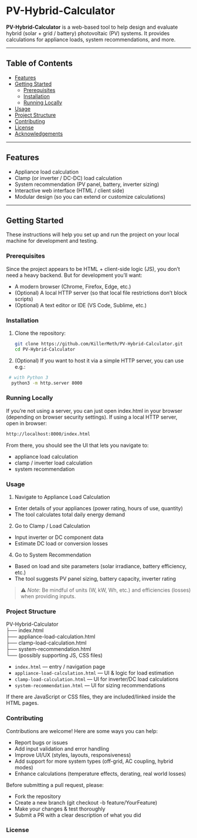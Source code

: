 # PV-Hybrid-Calculator

**PV-Hybrid-Calculator** is a web-based tool to help design and evaluate hybrid (solar + grid / battery) photovoltaic (PV) systems. It provides calculations for appliance loads, system recommendations, and more.

---

## Table of Contents

- [Features](#features)  
- [Getting Started](#getting-started)  
  - [Prerequisites](#prerequisites)  
  - [Installation](#installation)  
  - [Running Locally](#running-locally)  
- [Usage](#usage)  
- [Project Structure](#project-structure)  
- [Contributing](#contributing)  
- [License](#license)  
- [Acknowledgements](#acknowledgements)

---

## Features

- Appliance load calculation  
- Clamp (or inverter / DC-DC) load calculation  
- System recommendation (PV panel, battery, inverter sizing)  
- Interactive web interface (HTML / client side)  
- Modular design (so you can extend or customize calculations)

---

## Getting Started

These instructions will help you set up and run the project on your local machine for development and testing.

### Prerequisites

Since the project appears to be HTML + client-side logic (JS), you don’t need a heavy backend. But for development you’ll want:

- A modern browser (Chrome, Firefox, Edge, etc.)  
- (Optional) A local HTTP server (so that local file restrictions don’t block scripts)  
- (Optional) A text editor or IDE (VS Code, Sublime, etc.)

### Installation

1. Clone the repository:

   ```bash
   git clone https://github.com/KillerMeth/PV-Hybrid-Calculator.git
   cd PV-Hybrid-Calculator

2. (Optional) If you want to host it via a simple HTTP server, you can use e.g.:
  ```bash
   # with Python 3
    python3 -m http.server 8000
  ````
### Running Locally

If you’re not using a server, you can just open index.html in your browser (depending on browser security settings).
If using a local HTTP server, open in browser:
````bash
http://localhost:8000/index.html
````
From there, you should see the UI that lets you navigate to:
- appliance load calculation
- clamp / inverter load calculation
- system recommendation

### Usage
1. Navigate to Appliance Load Calculation
  - Enter details of your appliances (power rating, hours of use, quantity)
  - The tool calculates total daily energy demand
2. Go to Clamp / Load Calculation
  - Input inverter or DC component data
  - Estimate DC load or conversion losses
4. Go to System Recommendation
  - Based on load and site parameters (solar irradiance, battery efficiency, etc.)
  - The tool suggests PV panel sizing, battery capacity, inverter rating

> ⚠️ _Note_: Be mindful of units (W, kW, Wh, etc.) and efficiencies (losses) when providing inputs.

### Project Structure

PV-Hybrid-Calculator\
├── index.html\
├── appliance-load-calculation.html\
├── clamp-load-calculation.html\
├── system-recommendation.html\
└── (possibly supporting JS, CSS files)
- `index.html` — entry / navigation page
- `appliance-load-calculation.html` — UI & logic for load estimation
- `clamp-load-calculation.html` — UI for inverter/DC load calculations
- `system-recommendation.html` — UI for sizing recommendations

If there are JavaScript or CSS files, they are included/linked inside the HTML pages.

### Contributing

Contributions are welcome! Here are some ways you can help:
- Report bugs or issues
- Add input validation and error handling
- Improve UI/UX (styles, layouts, responsiveness)
- Add support for more system types (off-grid, AC coupling, hybrid modes)
- Enhance calculations (temperature effects, derating, real world losses)

Before submitting a pull request, please:
- Fork the repository
- Create a new branch (git checkout -b feature/YourFeature)
- Make your changes & test thoroughly
- Submit a PR with a clear description of what you did

### License


